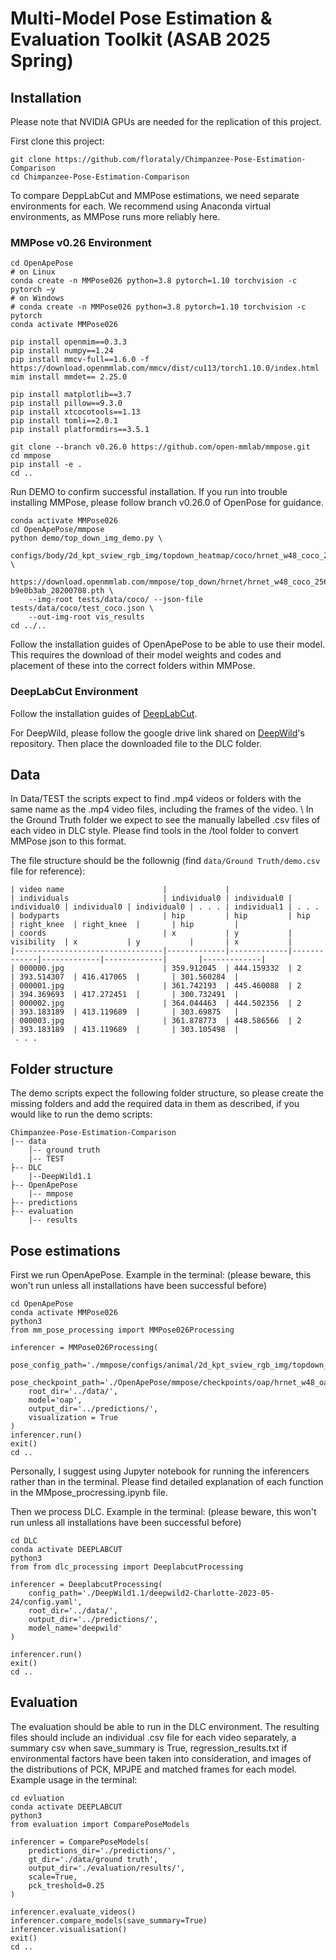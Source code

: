 # Multi-Model Pose Estimation & Evaluation Toolkit (ASAB 2025 Spring)

## Installation

Please note that NVIDIA GPUs are needed for the replication of this project. 

First clone this project:
```
git clone https://github.com/florataly/Chimpanzee-Pose-Estimation-Comparison
cd Chimpanzee-Pose-Estimation-Comparison
```

To compare DeppLabCut and MMPose estimations, we need separate environments for each. We recommend using Anaconda virtual environments, as MMPose runs more reliably here.

### MMPose v0.26 Environment

```
cd OpenApePose
# on Linux
conda create -n MMPose026 python=3.8 pytorch=1.10 torchvision -c pytorch –y
# on Windows
# conda create -n MMPose026 python=3.8 pytorch=1.10 torchvision -c pytorch
conda activate MMPose026

pip install openmim==0.3.3
pip install numpy==1.24
pip install mmcv-full==1.6.0 -f https://download.openmmlab.com/mmcv/dist/cu113/torch1.10.0/index.html
mim install mmdet== 2.25.0

pip install matplotlib==3.7
pip install pillow==9.3.0
pip install xtcocotools==1.13
pip install tomli==2.0.1
pip install platformdirs==3.5.1

git clone --branch v0.26.0 https://github.com/open-mmlab/mmpose.git 
cd mmpose
pip install -e .
cd ..
```

Run DEMO to confirm successful installation. If you run into trouble installing MMPose, please follow branch v0.26.0 of OpenPose for guidance.
```
conda activate MMPose026
cd OpenApePose/mmpose
python demo/top_down_img_demo.py \ 
    configs/body/2d_kpt_sview_rgb_img/topdown_heatmap/coco/hrnet_w48_coco_256x192.py \ 
    https://download.openmmlab.com/mmpose/top_down/hrnet/hrnet_w48_coco_256x192-b9e0b3ab_20200708.pth \ 
    --img-root tests/data/coco/ --json-file tests/data/coco/test_coco.json \ 
    --out-img-root vis_results
cd ../..
```

Follow the installation guides of OpenApePose to be able to use their model. This requires the download of their model weights and codes and placement of these into the correct folders within MMPose.

### DeepLabCut Environment
Follow the installation guides of [DeepLabCut](https://deeplabcut.github.io/DeepLabCut/docs/installation.html).

For DeepWild, please follow the google drive link shared on [DeepWild](https://github.com/Wild-Minds/DeepWild)'s repository. Then place the downloaded file to the DLC folder.

## Data
In Data/TEST the scripts expect to find .mp4 videos or folders with the same name as the .mp4 video files, including the frames of the video. \\
In the Ground Truth folder we expect to see the manually labelled .csv files of each video in DLC style. Please find tools in the /tool folder to convert MMPose json to this format.

The file structure should be the follownig (find `data/Ground Truth/demo.csv` file for reference):
```
| video name                      |             |
| individuals                     | individual0 | individual0 | individual0 | individual0 | individual0 | . . . | individual1 | . . .
| bodyparts                       | hip         | hip         | hip         | right_knee  | right_knee  |       | hip         |
| coords                          | x           | y           | visibility  | x           | y           |       | x           | 
|---------------------------------|-------------|-------------|-------------|-------------|-------------|       |-------------| 
| 000000.jpg                      | 359.912045  | 444.159332  | 2           | 393.514307  | 416.417065  |       | 301.560284  |
| 000001.jpg                      | 361.742193  | 445.460088  | 2           | 394.369693  | 417.272451  |       | 300.732491  |
| 000002.jpg                      | 364.044463  | 444.502356  | 2           | 393.183189  | 413.119689  |       | 303.69875   |
| 000003.jpg                      | 361.878773  | 448.586566  | 2           | 393.183189  | 413.119689  |       | 303.105498  |
 . . .
```

## Folder structure
The demo scripts expect the following folder structure, so please create the missing folders and add the required data in them as described, if you would like to run the demo scripts:
```
Chimpanzee-Pose-Estimation-Comparison
|-- data
    │-- ground truth
    |-- TEST
├-- DLC
    |--DeepWild1.1
├-- OpenApePose
    |-- mmpose
├-- predictions
├-- evaluation
    |-- results
```

 ## Pose estimations

 First we run OpenApePose. Example in the terminal:
 (please beware, this won't run unless all installations have been successful before)
```
cd OpenApePose
conda activate MMPose026
python3
from mm_pose_processing import MMPose026Processing

inferencer = MMPose026Processing(
    pose_config_path='./mmpose/configs/animal/2d_kpt_sview_rgb_img/topdown_heatmap/macaque/hrnet_w48_oap_256x192_full.py',
    pose_checkpoint_path='./OpenApePose/mmpose/checkpoints/oap/hrnet_w48_oap_256x192_full.pth',
    root_dir='../data/',
    model='oap',
    output_dir='../predictions/',
    visualization = True
)
inferencer.run()
exit()
cd ..
```
Personally, I suggest using Jupyter notebook for running the inferencers rather than in the terminal. Please find detailed explanation of each function in the MMpose_procressing.ipynb file.


Then we process DLC. Example in the terminal:
(please beware, this won't run unless all installations have been successful before)
```
cd DLC
conda activate DEEPLABCUT
python3
from from dlc_processing import DeeplabcutProcessing

inferencer = DeeplabcutProcessing(
    config_path='./DeepWild1.1/deepwild2-Charlotte-2023-05-24/config.yaml',
    root_dir='../data/',
    output_dir='../predictions/',
    model_name='deepwild'
)

inferencer.run()
exit()
cd ..
```

## Evaluation
The evaluation should be able to run in the DLC environment. The resulting files should include an individual .csv file for each video separately, a summary csv when save_summary is True, regression_results.txt if environmental factors have been taken into consideration, and images of the distributions of PCK, MPJPE and matched frames for each model. 
Example usage in the terminal:
```
cd evluation
conda activate DEEPLABCUT
python3
from evaluation import ComparePoseModels

inferencer = ComparePoseModels(
    predictions_dir='./predictions/',
    gt_dir='./data/ground truth',
    output_dir='./evaluation/results/',
    scale=True,
    pck_treshold=0.25
)

inferencer.evaluate_videos()
inferencer.compare_models(save_summary=True)
inferencer.visualisation()
exit()
cd ..
```


